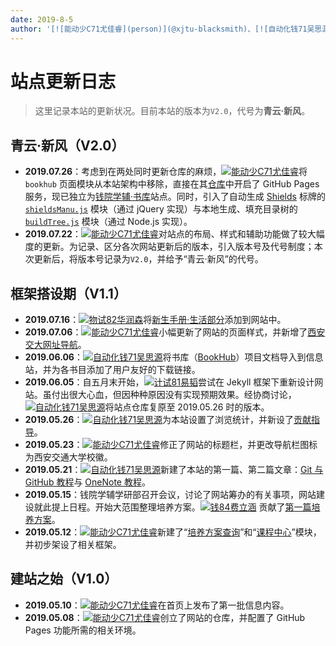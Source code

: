 ```yaml
---
date: 2019-8-5
author: '[![能动少C71尤佳睿](person)](@xjtu-blacksmith)、[![自动化钱71吴思源](person)](@edmundwsy)'
---
```


# 站点更新日志
> 这里记录本站的更新状况。目前本站的版本为`V2.0`，代号为**青云·新风**。

## 青云·新风（V2.0）
- **2019.07.26**：考虑到在两处同时更新仓库的麻烦，[![能动少C71尤佳睿](person)](@xjtu-blacksmith)将 `bookhub` 页面模块从本站架构中移除，直接在其[仓库](https://github.com/qyxf/BookHub/)中开启了 GitHub Pages 服务，现已独立为[钱院学辅·书库](/BookHub/)站点。同时，引入了自动生成 [Shields](https://shields.io) 标牌的 [`shieldsManu.js`](https://github.com/qyxf/qyxf.github.io/blob/master/assets/js/shieldsManu.js) 模块（通过 jQuery 实现）与本地生成、填充目录树的 [`buildTree.js`](https://github.com/qyxf/BookHub/blob/master/buildTree.js) 模块（通过 Node.js 实现）。
- **2019.07.22**：[![能动少C71尤佳睿](person)](@xjtu-blacksmith)对站点的布局、样式和辅助功能做了较大幅度的更新。为记录、区分各次网站更新后的版本，引入版本号及代号制度；本次更新后，将版本号记录为`V2.0`，并给予“青云·新风”的代号。

## 框架搭设期（V1.1）
- **2019.07.16**：[![物试82华润森](person)](@RunsenHua)将[新生手册·生活部分](/intro/life-in-xjtu)添加到网站中。
- **2019.07.06**：[![能动少C71尤佳睿](person)](@xjtu-blacksmith)小幅更新了网站的页面样式，并新增了[西安交大网址导航](/others/navigator)。
- **2019.06.06**：[![自动化钱71吴思源](person)](@edmundwsy)将书库（[BookHub](https://github.com/qyxf/BookHub/)）项目文档导入到信息站，并为各书目添加了用户友好的下载链接。
- **2019.06.05**：自五月末开始，[![计试81易韬](person)](@NODDeeVan)尝试在 Jekyll 框架下重新设计网站。虽付出很大心血，但因种种原因没有实现预期效果。经协商讨论，[![自动化钱71吴思源](person)](@edmundwsy)将站点仓库复原至 2019.05.26 时的版本。
- **2019.05.26**：[![自动化钱71吴思源](person)](@edmundwsy)为本站设置了浏览统计，并新设了[贡献指导](/others/contribution)。
- **2019.05.23**：[![能动少C71尤佳睿](person)](@xjtu-blacksmith)修正了网站的标题栏，并更改导航栏图标为西安交通大学校徽。
- **2019.05.21**：[![自动化钱71吴思源](person)](@edmundwsy)新建了本站的第一篇、第二篇文章：[Git 与 GitHub 教程](/totorials/git-github)与 [OneNote 教程](/tutorials/onenote)。
- **2019.05.15**：钱院学辅学研部召开会议，讨论了网站筹办的有关事项，网站建设就此提上日程。开始大范围整理培养方案。[![钱84费立涵](person)](@a05323749033) 贡献了[第一篇培养方案](/program/qianxuesen)。
- **2019.05.12**：[![能动少C71尤佳睿](person)](@xjtu-blacksmith)新建了“[培养方案查询](/program/)”和“[课程中心](/course/)”模块，并初步架设了相关框架。

## 建站之始（V1.0）
- **2019.05.10**：[![能动少C71尤佳睿](person)](@xjtu-blacksmith)在首页上发布了第一批信息内容。
- **2019.05.08**：[![能动少C71尤佳睿](person)](@xjtu-blacksmith)创立了网站的仓库，并配置了 GitHub Pages 功能所需的相关环境。
